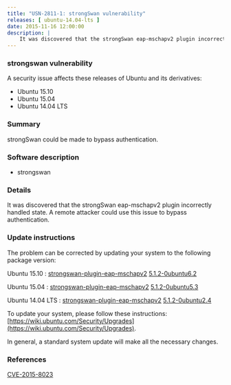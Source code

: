```yaml
---
title: "USN-2811-1: strongSwan vulnerability"
releases: [ ubuntu-14.04-lts ]
date: 2015-11-16 12:00:00
description: |
    It was discovered that the strongSwan eap-mschapv2 plugin incorrectly handled state. A remote attacker could use this issue to bypass authentication. 
--- 
```

 
### strongswan vulnerability

A security issue affects these releases of Ubuntu and its derivatives:

* Ubuntu 15.10
* Ubuntu 15.04
* Ubuntu 14.04 LTS

### Summary

strongSwan could be made to bypass authentication. 

### Software description

* strongswan 

### Details

It was discovered that the strongSwan eap-mschapv2 plugin incorrectly handled state. A remote attacker could use this issue to bypass authentication. 

### Update instructions

The problem can be corrected by updating your system to the following package version:

Ubuntu 15.10
 : [strongswan-plugin-eap-mschapv2](https://launchpad.net/ubuntu/+source/strongswan) <span> [5.1.2-0ubuntu6.2](https://launchpad.net/ubuntu/+source/strongswan/5.1.2-0ubuntu6.2) </span> 

Ubuntu 15.04
 : [strongswan-plugin-eap-mschapv2](https://launchpad.net/ubuntu/+source/strongswan) <span> [5.1.2-0ubuntu5.3](https://launchpad.net/ubuntu/+source/strongswan/5.1.2-0ubuntu5.3) </span> 

Ubuntu 14.04 LTS
 : [strongswan-plugin-eap-mschapv2](https://launchpad.net/ubuntu/+source/strongswan) <span> [5.1.2-0ubuntu2.4](https://launchpad.net/ubuntu/+source/strongswan/5.1.2-0ubuntu2.4) </span> 

To update your system, please follow these instructions: [https://wiki.ubuntu.com/Security/Upgrades](https://wiki.ubuntu.com/Security/Upgrades).

In general, a standard system update will make all the necessary changes. 

### References

 [CVE-2015-8023](http://people.ubuntu.com/~ubuntu-security/cve/CVE-2015-8023)
 
